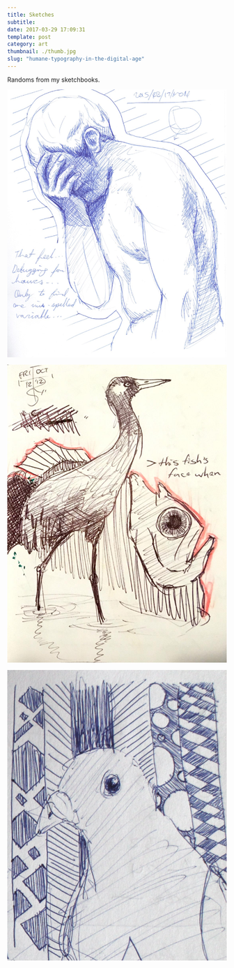 ```yaml
---
title: Sketches
subtitle:
date: 2017-03-29 17:09:31
template: post
category: art
thumbnail: ./thumb.jpg
slug: "humane-typography-in-the-digital-age"
---
```


Randoms from my sketchbooks.

<!-- more -->

![yep yep yep](./sketch-facepalm.jpg "yep yep")

![yep yep yep](./sketch_crane_fish.jpg "yep yep")

![yep yep yep](./sketch-pigeon.jpg "yep yep")
